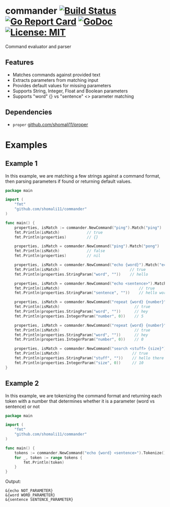 # commander [![Build Status](https://travis-ci.com/shomali11/commander.svg?branch=master)](https://travis-ci.com/shomali11/commander) [![Go Report Card](https://goreportcard.com/badge/github.com/shomali11/commander)](https://goreportcard.com/report/github.com/shomali11/commander) [![GoDoc](https://godoc.org/github.com/shomali11/commander?status.svg)](https://godoc.org/github.com/shomali11/commander) [![License: MIT](https://img.shields.io/badge/License-MIT-yellow.svg)](https://opensource.org/licenses/MIT)

Command evaluator and parser

## Features

* Matches commands against provided text
* Extracts parameters from matching input
* Provides default values for missing parameters
* Supports String, Integer, Float and Boolean parameters
* Supports "word" {} vs "sentence" <> parameter matching

## Dependencies

* `proper` [github.com/shomali11/proper](https://github.com/shomali11/proper)


# Examples

## Example 1

In this example, we are matching a few strings against a command format, then parsing parameters if found or returning default values.

```go
package main

import (
	"fmt"
	"github.com/shomali11/commander"
)

func main() {
	properties, isMatch := commander.NewCommand("ping").Match("ping")
	fmt.Println(isMatch)            // true
	fmt.Println(properties)         // {}

	properties, isMatch = commander.NewCommand("ping").Match("pong")
	fmt.Println(isMatch)            // false
	fmt.Println(properties)         // nil

	properties, isMatch = commander.NewCommand("echo {word}").Match("echo hello world!")
	fmt.Println(isMatch)                               // true
	fmt.Println(properties.StringParam("word", ""))    // hello

	properties, isMatch = commander.NewCommand("echo <sentence>").Match("echo hello world!")
	fmt.Println(isMatch)                                   // true
	fmt.Println(properties.StringParam("sentence", ""))    // hello world!

	properties, isMatch = commander.NewCommand("repeat {word} {number}").Match("repeat hey 5")
	fmt.Println(isMatch)                                 // true
	fmt.Println(properties.StringParam("word", ""))      // hey
	fmt.Println(properties.IntegerParam("number", 0))    // 5

	properties, isMatch = commander.NewCommand("repeat {word} {number}").Match("repeat hey")
	fmt.Println(isMatch)                                 // true
	fmt.Println(properties.StringParam("word", ""))      // hey
	fmt.Println(properties.IntegerParam("number", 0))    // 0

	properties, isMatch = commander.NewCommand("search <stuff> {size}").Match("search hello there everyone 10")
	fmt.Println(isMatch)                                // true
	fmt.Println(properties.StringParam("stuff", ""))    // hello there everyone
	fmt.Println(properties.IntegerParam("size", 0))     // 10
}
```

## Example 2

In this example, we are tokenizing the command format and returning each token with a number that determines whether it is a parameter (word vs sentence) or not

```go
package main

import (
	"fmt"
	"github.com/shomali11/commander"
)

func main() {
	tokens := commander.NewCommand("echo {word} <sentence>").Tokenize()
	for _, token := range tokens {
		fmt.Println(token)
	}
}
```

Output:
```
&{echo NOT_PARAMETER}
&{word WORD_PARAMETER}
&{sentence SENTENCE_PARAMETER}
```